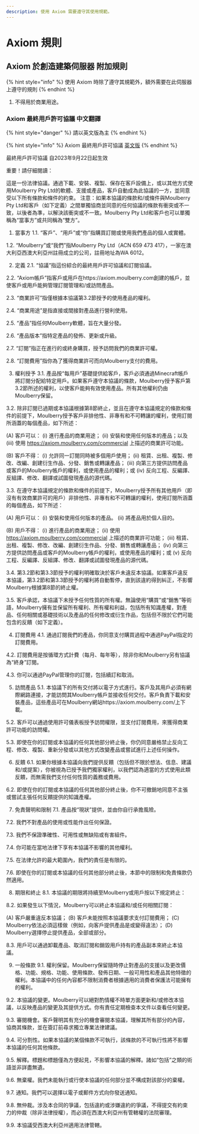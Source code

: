 ```yaml
---
description: 使用 Axiom 需要遵守其使用規範。
---
```


# Axiom 規則

## Axiom 於創造建築伺服器 附加規則

{% hint style="info" %}
使用 Axiom 時除了遵守其規範外，額外需要在此伺服器上遵守的規則
{% endhint %}

1. 不得用於商業用途。

### Axiom 最終用戶許可協議 中文翻譯

{% hint style="danger" %}
請以英文版為主
{% endhint %}

{% hint style="info" %}
Axiom 最終用戶許可協議 [英文版](https://axiom.moulberry.com/eula)
{% endhint %}

最終用戶許可協議 自2023年9月22日起生效

重要！請仔細閱讀：

這是一份法律協議。通過下載、安裝、複製、保存在客戶設備上，或以其他方式使用Moulberry Pty Ltd的軟體、支援或產品，客戶自動成為此協議的一方，並同意受以下所有條款和條件的約束。 注意：如果本協議的條款和/或條件與Moulberry Pty Ltd和客戶（如下定義）之間單獨協商並同意的任何協議的條款有衝突或不一致，以後者為準，以解決該衝突或不一致。Moulberry Pty Ltd和客戶也可以單獨稱為“當事方”或共同稱為“雙方”。

1. 當事方 1.1. “客戶”、“用戶”或“你”指購買訂閱或使用我們產品的個人或實體。

1.2. “Moulberry”或“我們”指Moulberry Pty Ltd（ACN 659 473 417），一家在澳大利亞西澳大利亞州註冊成立的公司，註冊地址為WA 6012。

2. 定義 2.1. “協議”指這份綜合的最終用戶許可協議和訂閱協議。

2.2. “Axiom帳戶”指客戶或用戶在https://axiom.moulberry.com創建的帳戶，並使客戶或用戶能夠管理訂閱管理和/或訪問產品。

2.3. “商業許可”指僅根據本協議第3.2節授予的使用產品的權利。

2.4. “商業用途”是指直接或間接對產品進行營利使用。

2.5. “產品”指任何Moulberry軟體，旨在大量分發。

2.6. “產品版本”指特定產品的發佈、更新或升級。

2.7. “訂閱”指正在進行的或終身購買，授予訪問我們的商業許可權。

2.8. “訂閱費用”指你為了獲得商業許可而向Moulberry支付的費用。

3. 權利授予 3.1. 產品按“每用戶”基礎提供給客戶，客戶必須通過Minecraft帳戶將訂閱分配給特定用戶。如果客戶遵守本協議的條款，Moulberry授予客戶第3.2節所述的權利，以使客戶能夠有效使用產品。所有其他權利仍由Moulberry保留。

3.2. 除非訂閱已過期或本協議根據第8節終止，並且在遵守本協議規定的條款和條件的前提下，Moulberry授予客戶非排他性、非專有和不可轉讓的權利，使用訂閱所涵蓋的每個產品，如下所述：

(A) 客戶可以： (i) 進行產品的商業用途； (ii) 安裝和使用任何版本的產品；以及 (iii) 使用 https://axiom.moulberry.com/commercial 上描述的商業許可功能。

(B) 客戶不得： (i) 允許同一訂閱同時被多個用戶使用； (ii) 租賃、出租、複製、修改、改編、創建衍生作品、分發、銷售或轉讓產品； (iii) 向第三方提供訪問產品或客戶的Moulberry帳戶的權利，或使用產品的權利；或 (iv) 反向工程、反編譯、反組譯、修改、翻譯或試圖發現產品的源代碼。

3.3. 在遵守本協議規定的條款和條件的前提下，Moulberry授予所有其他用戶（即沒有有效商業許可的用戶）非排他性、非專有和不可轉讓的權利，使用訂閱所涵蓋的每個產品，如下所述：

(A) 用戶可以： (i) 安裝和使用任何版本的產品。 (ii) 將產品用於個人目的。

(B) 用戶不得： (i) 進行產品的商業用途； (ii) 使用 https://axiom.moulberry.com/commercial 上描述的商業許可功能； (iii) 租賃、出租、複製、修改、改編、創建衍生作品、分發、銷售或轉讓產品； (iv) 向第三方提供訪問產品或客戶的Moulberry帳戶的權利，或使用產品的權利；或 (v) 反向工程、反編譯、反組譯、修改、翻譯或試圖發現產品的源代碼。

3.4. 第3.2節和第3.3節授予的權利明確取決於客戶未違反本協議。如果客戶違反本協議，第3.2節和第3.3節授予的權利將自動暫停，直到該違約得到糾正，不影響Moulberry根據第8節的終止權。

3.5. 客戶承認，本協議下未授予任何性質的所有權。無論使用“購買”或“銷售”等術語，Moulberry擁有並保留所有權利、所有權和利益，包括所有知識產權，對產品、任何相關或基礎技術以及產品的任何修改或衍生作品，包括但不限於它們可能包含的反饋（如下定義）。

4. 訂閱費用 4.1. 通過訂閱我們的產品，你同意支付購買過程中通過PayPal指定的訂閱費用。

4.2. 訂閱費用是按循環方式計費（每月、每年等），除非你和Moulberry另有協議為“終身”訂閱。

4.3. 你可以通過PayPal管理你的訂閱，包括續訂和取消。

5. 訪問產品 5.1. 本協議下的所有交付將以電子方式進行。客戶及其用戶必須有網際網路連接，才能訪問其Moulberry帳戶並接收任何交付。客戶負責下載和安裝產品，這些產品可在Moulberry網站https://axiom.moulberry.com/上下載。

5.2. 客戶可以通過使用許可儀表板授予訪問權限，並支付訂閱費用，來獲得商業許可功能的訪問權。

5.3. 即使在你的訂閱或本協議的任何其他部分終止後，你仍同意嚴格禁止反向工程、修改、複製、重新分發或以其他方式改變產品或嘗試進行上述任何操作。

6. 反饋 6.1. 如果你根據本協議向我們提供反饋（包括但不限於想法、信息、建議和/或提案），你被視為已授予我們獨家權利，以我們認為適當的方式使用此類反饋，而無需我們支付任何性質的義務或費用。

6.2. 即使在你的訂閱或本協議的任何其他部分終止後，你不可撤銷地同意不主張或嘗試主張任何反饋提供的知識產權。

7. 免責聲明和限制 7.1. 產品按“現狀”提供，並由你自行承擔風險。

7.2. 我們不對產品的使用或性能作出任何保證。

7.3. 我們不保證準確性、可用性或無缺陷或有害組件。

7.4. 你可能在當地法律下享有本協議不影響的其他權利。

7.5. 在法律允許的最大範圍內，我們的責任是有限的。

7.6. 即使在你的訂閱或本協議的任何其他部分終止後，本節中的限制和免責條款仍然適用。

8. 期限和終止 8.1. 本協議的期限將持續至Moulberry或用戶按以下規定終止：

8.2. 如果發生以下情況，Moulberry可以終止本協議和/或任何相關訂閱：

(A) 客戶嚴重違反本協議； (B) 客戶未能按照本協議要求支付訂閱費用； (C) Moulberry依法必須這樣做（例如，向客戶提供產品是或變得違法）； (D) Moulberry選擇停止提供產品，全部或部分。

8.3. 用戶可以通過卸載產品、取消訂閱和銷毀用戶持有的產品副本來終止本協議。

9. 一般條款 9.1. 權利保留。Moulberry保留隨時停止對產品的支援以及更改價格、功能、規格、功能、使用條款、發佈日期、一般可用性和產品其他特徵的權利。本協議中的任何內容都不限制消費者根據適用的消費者保護法可能擁有的權利。

9.2. 本協議的變更。Moulberry可以絕對酌情權不時單方面更新和/或修改本協議，以反映產品的變更及其提供方式。你有責任定期檢查本文件以查看任何變更。

9.3. 審閱機會。客戶聲明其有充分的機會審閱本協議，理解其所有部分的內容，協商其條款，並在簽訂前尋求獨立專業法律建議。

9.4. 可分割性。如果本協議的某個條款不可執行，該條款的不可執行性將不影響本協議的任何其他條款。

9.5. 解釋。標題和標題僅為方便起見，不影響本協議的解釋。諸如“包括”之類的術語並非詳盡無遺。

9.6. 無棄權。我們未能執行或行使本協議的任何部分並不構成對該部分的棄權。

9.7. 通知。我們可以選擇以電子或郵件方式向你發送通知。

9.8. 無仲裁。涉及本合同的爭議，包括違約或涉嫌違約的爭議，不得提交有約束力的仲裁（除非法律授權），而必須在西澳大利亞州有管轄權的法院審理。

9.9. 本協議受西澳大利亞州適用法律管轄。
